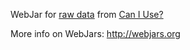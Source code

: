 WebJar for [raw data](https://github.com/Fyrd/caniuse) from [Can I Use?](http://caniuse.com)

More info on WebJars: http://webjars.org